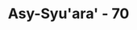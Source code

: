 ---
title: "Asy-Syu'ara' - 70"
no: 70
arabic_no: ٧٠
ayah: اِذْ قَالَ لِاَبِيْهِ وَقَوْمِهٖ مَا تَعْبُدُوْنَ 
translation: "Ketika dia (Ibrahim) berkata kepada ayahnya dan kaumnya, “Apakah yang kamu sembah?”"
tafsir: "Ibrahim menganggap penyembahan berhala itu adalah sesuatu yang tidak masuk akal. Ia menanyakan kepada bapak dan kaumnya apa alasan mereka mengabdikan diri kepada tuhan-tuhan yang tidak mengerti apa-apa. Sebenarnya beliau bukan tidak mengetahui apa sesungguhnya hakikat berhala yang disembah itu, namun Ibrahim ingin sekadar mendengar dari mulut mereka alasan kongkrit dari penyembahan semacam itu. Menurut ahli sejarah, patung-patung sembahan mereka itu terbuat dari emas dan perak, dan ada juga dari tembaga dan besi. Oleh karena itu, mereka merasa bangga dengan tuhan hasil ciptaannya. \"Apa sebabnya kamu mempertuhankan patung-patung itu?\" tanya Ibrahim."
---